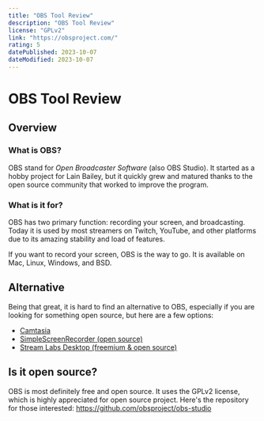 ```yaml
---
title: "OBS Tool Review"
description: "OBS Tool Review"
license: "GPLv2"
link: "https://obsproject.com/"
rating: 5
datePublished: 2023-10-07
dateModified: 2023-10-07
---
```


# OBS Tool Review

## Overview

### What is OBS?

OBS stand for _Open Broadcaster Software_ (also OBS Studio). It started as a
hobby project for Lain Bailey, but it quickly grew and matured thanks to the
open source community that worked to improve the program.

### What is it for?

OBS has two primary function: recording your screen, and broadcasting. Today it
is used by most streamers on Twitch, YouTube, and other platforms due to its
amazing stability and load of features.

If you want to record your screen, OBS is the way to go. It is available on Mac,
Linux, Windows, and BSD.

## Alternative

Being that great, it is hard to find an alternative to OBS, especially if you
are looking for something open source, but here are a few options:

- [Camtasia](https://www.techsmith.com/video-editor.html)
- [SimpleScreenRecorder (open source)](https://github.com/MaartenBaert/ssr)
- [Stream Labs Desktop (freemium & open source)](https://github.com/stream-labs/desktop)

## Is it open source?

OBS is most definitely free and open source. It uses the GPLv2 license, which is
highly appreciated for open source project. Here's the repository for those
interested: https://github.com/obsproject/obs-studio
